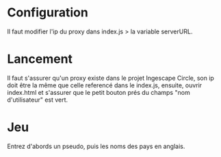 
# Configuration

Il faut modifier l'ip du proxy dans index.js > la variable serverURL.

# Lancement

Il faut s'assurer qu'un proxy existe dans le projet Ingescape Circle, son ip doit être la même que celle referencé dans le index.js, ensuite, ouvrir index.html et s'assurer que le petit bouton prés du champs "nom d'utilisateur" est vert.

# Jeu

Entrez d'abords un pseudo, puis les noms des pays en anglais.